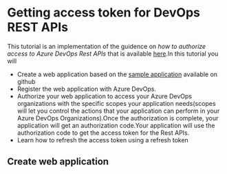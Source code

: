 # Getting access token for DevOps REST APIs

This tutorial is an implementation of the guidence on _how to authorize access to Azure DevOps Rest APIs_ that is available [here][1].In this tutorial you will
- Create a web application based on the [sample application][2] available on github 
- Register the web application with Azure DevOps. 
- Authorize your web application to access your Azure DevOps organizations with the specific scopes your application needs(scopes will let you control the actions that your application can perform in your Azure DevOps Organizations).Once the authorization is complete, your application will get an authorization code.Your application will use the authorization code to get the access token for the Rest APIs. 
- Learn how to refresh the access token using a refresh token

## Create web application




















[1]:https://docs.microsoft.com/en-us/azure/devops/integrate/get-started/authentication/oauth?view=azure-devops&viewFallbackFrom=vsts
[2]:https://github.com/microsoft/azure-devops-auth-samples/tree/master/OAuthWebSample
